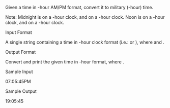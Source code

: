 Given a time in -hour AM/PM format, convert it to military (-hour) time.

Note: Midnight is  on a -hour clock, and  on a -hour clock. Noon is  on a -hour clock, and  on a -hour clock.

Input Format

A single string containing a time in -hour clock format (i.e.:  or ), where  and .

Output Format

Convert and print the given time in -hour format, where .

Sample Input

07:05:45PM

Sample Output

19:05:45
